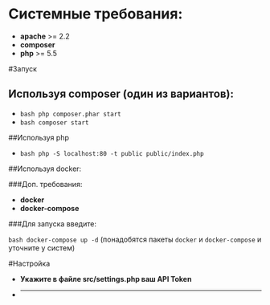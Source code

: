 # Системные требования: 

- **apache** >= 2.2
- **composer**
- **php** >= 5.5


#Запуск

## Используя composer (один из вариантов): 
- ```bash php composer.phar start```
- ```bash composer start```

##Используя php
- ```bash php -S localhost:80 -t public public/index.php```

##Используя docker:

###Доп. требования:

- **docker**
- **docker-compose**

###Для запуска введите:

```bash docker-compose up -d``` (понадобятся пакеты ```docker``` и ```docker-compose``` и уточните у систем)


#Настройка

- **Укажите в файле src/settings.php ваш API Token**
- ****